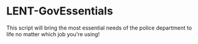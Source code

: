 # LENT-GovEssentials
This script will bring the most essential needs of the police department to life no matter which job you're using!

